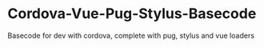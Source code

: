 # Cordova-Vue-Pug-Stylus-Basecode
Basecode for dev with cordova, complete with pug, stylus and vue loaders
